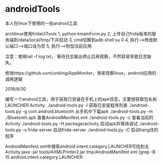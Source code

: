 # androidTools
本人在linux下使用的一些android工具

archlinux使用fridaUiTools
1, python kmainForm.py
2, 上传自己frida版本的服务端到/data/local/tmp/下并启动
3, cmd切换到adb shell su 0
4, 执行-->修改默认端口-->端口设为空
5, 执行-->附加当前应用



注意：使用tail -f log.txt， 等待日志输出停止后再观察，不然容易导致日志缺失。

修改https://github.com/uniking/AppMonitor，用来观察linux，android应用的调用逻辑


2018/8/30


编写一个android工具，用于获取已安装在手机上的apk信息，主要想获取包名和LAUNCHER Activity.
./android-tools.py -l 获取已安装程序列表
./android-tools.py -g com.android.bluetooth 从手机中下载apk
./android-tools.py -m ./Bluetooth.apk  查看AndroidManifest.xml
./android-tools.py -c 查看当前的Activity
./android-tools.py -H package/activity 启动apk并等待调试
./android-tools.py -s frida-server 启动frida-server
./android-tools.py -C 启动hang住的程序

AndroidManifest.xml中搜索android.intent.category.LAUNCHER可找到主Activity
java -jar tools/AXMLPrinter2.jar tmp/AndroidManifest.xml |grep -B 15 android.intent.category.LAUNCHER
